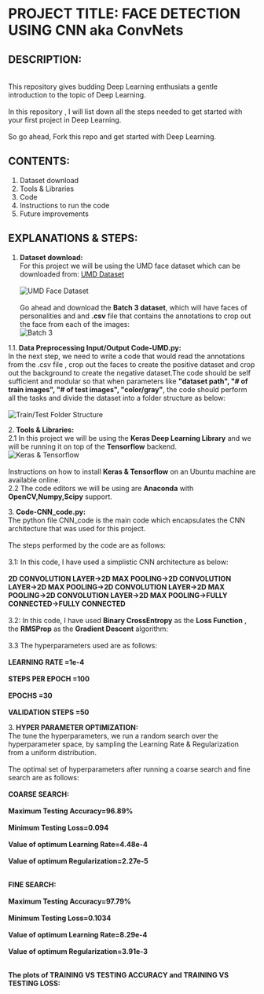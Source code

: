 

# PROJECT TITLE: FACE DETECTION USING CNN aka ConvNets

## DESCRIPTION:
<br>This repository gives budding Deep Learning enthusiats a gentle introduction to the topic of Deep Learning.</br>
<br>In this repository , I will list down all the steps needed to get started with your first project in Deep Learning.</br>
<br>So go ahead, Fork this repo and get started with Deep Learning.</br>

## CONTENTS:
1. Dataset download
2. Tools & Libraries
3. Code
4. Instructions to run the code
5. Future improvements

## EXPLANATIONS & STEPS:
1. <b> Dataset download:</b>
<br>For this project we will be using the UMD face dataset which can be downloaded from: [UMD Dataset](http://www.umdfaces.io/) </br>
<br>![UMD Face Dataset](https://github.com/kalyanghosh/Face-Detection-using-CNN/blob/master/umd1.jpg)</br>
<br>Go ahead and download the <b>Batch 3 dataset</b>, which will have faces of personalities and and <b>.csv</b> file that contains the annotations
to crop out the face from each of the images:</br>
![Batch 3](https://github.com/kalyanghosh/Face-Detection-using-CNN/blob/master/umd2.jpg)</br>

1.1.<b> Data Preprocessing Input/Output Code-UMD.py:</b>
<br>In the next step, we need to write a code that would read the annotations from the .csv file , crop out the faces to create the 
positive dataset and crop out the background to create the negative dataset.The code should be self sufficient and modular so that when parameters like <b>"dataset path", "# of train images", "# of test images", "color/gray"</b>, the code should perform all the tasks and divide the dataset into a folder structure as below:</br>
<br>![Train/Test Folder Structure](https://github.com/kalyanghosh/Face-Detection-using-CNN/blob/master/folder.jpg)</br>

2.<b> Tools & Libraries:</b>
<br>2.1 In this project we will be using the <b>Keras Deep Learning Library</b> and we will be running it on top of the <b>Tensorflow</b> backend.
<br>![Keras & Tensorflow](https://github.com/kalyanghosh/Face-Detection-using-CNN/blob/master/keras-tensorflow-logo.jpg)</br>
<br>Instructions on how to install <b>Keras & Tensorflow</b> on an Ubuntu machine are available online.</br>
2.2 The code editors we will be using are <b>Anaconda</b> with <b>OpenCV,Numpy,Scipy</b> support. 

3.<b> Code-CNN_code.py:</b>
<br>The python file CNN_code is the main code which encapsulates the CNN architecture that was used for this project.</br>
<br>The steps performed by the code are as follows:<br>
<br>3.1: In this code, I have used a simplistic CNN architecture as below:</br>
<br><b>2D CONVOLUTION LAYER->2D MAX POOLING->2D CONVOLUTION LAYER->2D MAX POOLING->2D CONVOLUTION LAYER->2D MAX POOLING->2D CONVOLUTION LAYER->2D MAX POOLING->FULLY CONNECTED->FULLY CONNECTED</b></br>
<br>3.2: In this code, I have used <b>Binary CrossEntropy</b> as the <b>Loss Function</b> , the <b>RMSProp</b> as the <b>Gradient Descent</b> algorithm:</br>
<br>3.3 The hyperparameters used are as follows:</br>
<br><b> LEARNING RATE =1e-4 </b></br>
<br><b> STEPS PER EPOCH =100 </b></br>
<br><b> EPOCHS =30 </b></br>
<br><b> VALIDATION STEPS =50 </b></br>

3.<b> HYPER PARAMETER OPTIMIZATION:</b>
<br>The tune the hyperparameters, we run a random search over the hyperparameter space, by sampling the Learning Rate & Regularization   from a uniform distribution.</br>
<br>The optimal set of hyperparameters after running a coarse search and fine search are as follows:<br>
<br><b> COARSE SEARCH: <b><br>
<br><b> Maximum Testing Accuracy=96.89% </b></br>
<br><b> Minimum Testing Loss=0.094 </b></br>
<br><b> Value of optimum Learning Rate=4.48e-4 </b></br>
<br><b> Value of optimum Regularization=2.27e-5 </b></br>


<br><b> FINE SEARCH: <b><br>
<br><b> Maximum Testing Accuracy=97.79% </b></br>
<br><b> Minimum Testing Loss=0.1034 </b></br>
<br><b> Value of optimum Learning Rate=8.29e-4 </b></br>
<br><b> Value of optimum Regularization=3.91e-3 </b></br>

<br>The plots of TRAINING VS TESTING ACCURACY and TRAINING VS TESTING LOSS: </br>
